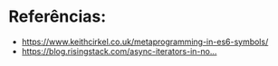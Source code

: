# Referências:

- https://www.keithcirkel.co.uk/metaprogramming-in-es6-symbols/
- https://blog.risingstack.com/async-iterators-in-no...​